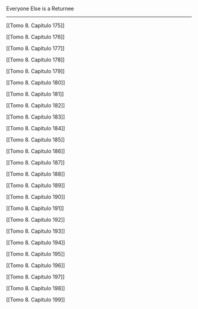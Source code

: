 
Everyone Else is a Returnee

---

[[Tomo 8. Capítulo 175]]

[[Tomo 8. Capítulo 176]]

[[Tomo 8. Capítulo 177]]

[[Tomo 8. Capítulo 178]]

[[Tomo 8. Capítulo 179]]

[[Tomo 8. Capítulo 180]]

[[Tomo 8. Capítulo 181]]

[[Tomo 8. Capítulo 182]]

[[Tomo 8. Capítulo 183]]

[[Tomo 8. Capítulo 184]]

[[Tomo 8. Capítulo 185]]

[[Tomo 8. Capítulo 186]]

[[Tomo 8. Capítulo 187]]

[[Tomo 8. Capítulo 188]]

[[Tomo 8. Capítulo 189]]

[[Tomo 8. Capítulo 190]]

[[Tomo 8. Capítulo 191]]

[[Tomo 8. Capítulo 192]]

[[Tomo 8. Capítulo 193]]

[[Tomo 8. Capítulo 194]]

[[Tomo 8. Capítulo 195]]

[[Tomo 8. Capítulo 196]]

[[Tomo 8. Capítulo 197]]

[[Tomo 8. Capítulo 198]]

[[Tomo 8. Capítulo 199]]
